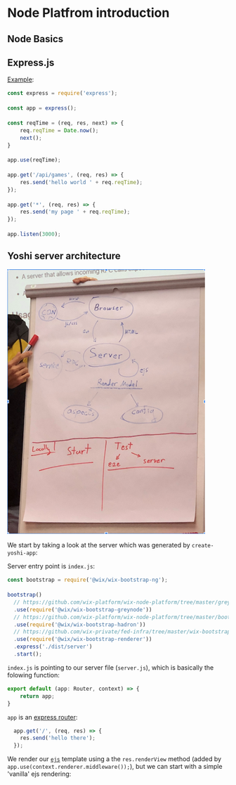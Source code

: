 
# Node Platfrom introduction

## Node Basics

## Express.js

[Example](https://gist.github.com/yanivefraim/4930348959f9eeb240c337c9a4e90563):

```js
const express = require('express');

const app = express();

const reqTime = (req, res, next) => {
    req.reqTime = Date.now();
    next();
}

app.use(reqTime);

app.get('/api/games', (req, res) => {
    res.send('hello world ' + req.reqTime);
});

app.get('*', (req, res) => {
    res.send('my page ' + req.reqTime);
});

app.listen(3000);
```

## Yoshi server architecture

<img src="./architecture.png" alt="alt text" width="450px">

We start by taking a look at the server which was generated by `create-yoshi-app`:

Server entry point is `index.js`:

```js
const bootstrap = require('@wix/wix-bootstrap-ng');

bootstrap()
  // https://github.com/wix-platform/wix-node-platform/tree/master/greynode/wix-bootstrap-greynode
  .use(require('@wix/wix-bootstrap-greynode'))
  // https://github.com/wix-platform/wix-node-platform/tree/master/bootstrap-plugins/hadron/wix-bootstrap-hadron
  .use(require('@wix/wix-bootstrap-hadron'))
  // https://github.com/wix-private/fed-infra/tree/master/wix-bootstrap-renderer
  .use(require('@wix/wix-bootstrap-renderer'))
  .express('./dist/server')
  .start();

```

`index.js` is pointing to our server file (`server.js`), which is basically the folowing function:

```ts
export default (app: Router, context) => {
    return app;
}
```

`app` is an [express router](https://expressjs.com/en/4x/api.html#router):

```js
  app.get('/', (req, res) => {
    res.send('hello there');
  });

```

We render our [`ejs`](https://github.com/mde/ejs) template using a the `res.renderView` method (added by `app.use(context.renderer.middleware());`), but we can start with a simple 'vanilla' ejs rendering:



